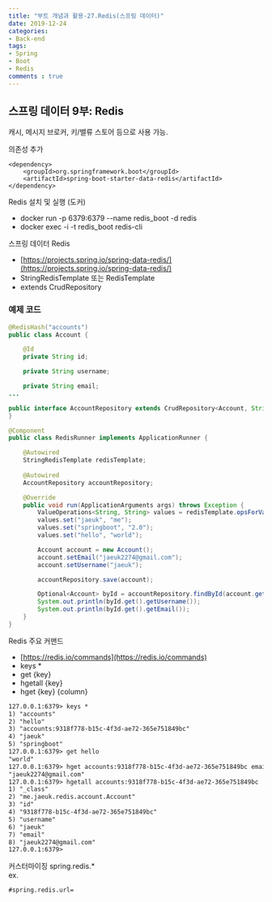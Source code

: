 ```yaml
---
title: "부트 개념과 활용-27.Redis(스프링 데이터)"
date: 2019-12-24
categories:
- Back-end
tags:
- Spring 
- Boot
- Redis
comments : true
---
```



## 스프링 데이터 9부: Redis
캐시, 메시지 브로커, 키/밸류 스토어 등으로 사용 가능.

의존성 추가
~~~
<dependency>
    <groupId>org.springframework.boot</groupId>
    <artifactId>spring-boot-starter-data-redis</artifactId>
</dependency>
~~~

Redis 설치 및 실행 (도커)
- docker run -p 6379:6379 --name redis_boot -d redis
- docker exec -i -t redis_boot redis-cli


스프링 데이터 Redis
- [https://projects.spring.io/spring-data-redis/](https://projects.spring.io/spring-data-redis/)
- StringRedisTemplate 또는 RedisTemplate
- extends CrudRepository


### 예제 코드
~~~java
@RedisHash("accounts")
public class Account {

    @Id
    private String id;

    private String username;

    private String email;
...
~~~

~~~java
public interface AccountRepository extends CrudRepository<Account, String> {
}
~~~

~~~java
@Component
public class RedisRunner implements ApplicationRunner {

    @Autowired
    StringRedisTemplate redisTemplate;
    
    @Autowired
    AccountRepository accountRepository;

    @Override
    public void run(ApplicationArguments args) throws Exception {
        ValueOperations<String, String> values = redisTemplate.opsForValue();
        values.set("jaeuk", "me");
        values.set("springboot", "2.0");
        values.set("hello", "world");

        Account account = new Account();
        account.setEmail("jaeuk2274@gmail.com");
        account.setUsername("jaeuk");

        accountRepository.save(account);

        Optional<Account> byId = accountRepository.findById(account.getId());
        System.out.println(byId.get().getUsername());
        System.out.println(byId.get().getEmail());
    }
}
~~~

Redis 주요 커맨드
- [https://redis.io/commands](https://redis.io/commands)
- keys *
- get {key}
- hgetall {key}
- hget {key} {column}

~~~xml
127.0.0.1:6379> keys *       
1) "accounts"
2) "hello"
3) "accounts:9318f778-b15c-4f3d-ae72-365e751849bc"
4) "jaeuk"
5) "springboot"
127.0.0.1:6379> get hello
"world"
127.0.0.1:6379> hget accounts:9318f778-b15c-4f3d-ae72-365e751849bc email
"jaeuk2274@gmail.com"
127.0.0.1:6379> hgetall accounts:9318f778-b15c-4f3d-ae72-365e751849bc
1) "_class"
2) "me.jaeuk.redis.account.Account"
3) "id"
4) "9318f778-b15c-4f3d-ae72-365e751849bc"
5) "username"
6) "jaeuk"
7) "email"
8) "jaeuk2274@gmail.com"
127.0.0.1:6379>
~~~



커스터마이징
spring.redis.*           
ex.     
~~~ 
#spring.redis.url= 
~~~

